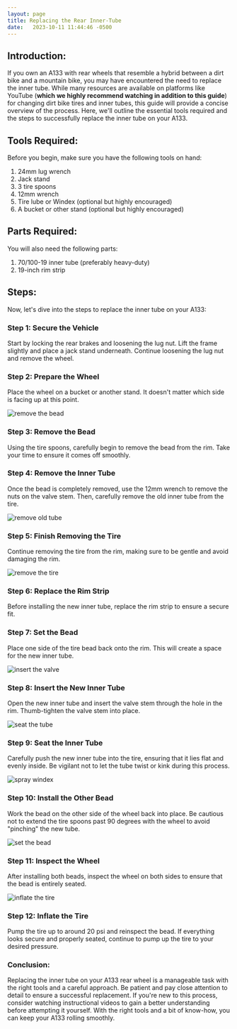 ```yaml
---
layout: page
title: Replacing the Rear Inner-Tube
date:   2023-10-11 11:44:46 -0500
---
```


## Introduction:
If you own an A133 with rear wheels that resemble a hybrid between a dirt bike and a mountain bike, you may have encountered the need to replace the inner tube. While many resources are available on platforms like YouTube (**which we highly recommend watching in addition to this guide**) for changing dirt bike tires and inner tubes, this guide will provide a concise overview of the process. Here, we'll outline the essential tools required and the steps to successfully replace the inner tube on your A133.

## Tools Required:
Before you begin, make sure you have the following tools on hand:

1. 24mm lug wrench 
1. Jack stand
1. 3 tire spoons
1. 12mm wrench
1. Tire lube or Windex (optional but highly encouraged)
1. A bucket or other stand (optional but highly encouraged)

## Parts Required:
You will also need the following parts:

1. 70/100-19 inner tube (preferably heavy-duty)
1. 19-inch rim strip

## Steps:
Now, let's dive into the steps to replace the inner tube on your A133:

### Step 1: Secure the Vehicle
Start by locking the rear brakes and loosening the lug nut. Lift the frame  
slightly and place a jack stand underneath. Continue loosening the lug nut 
and  remove the wheel.

### Step 2: Prepare the Wheel
Place the wheel on a bucket or another stand. It doesn't matter which side 
is  facing up at this point.

![remove the bead](images/rear-tube/01.jpg)

### Step 3: Remove the Bead
Using the tire spoons, carefully begin to remove the bead from the rim. Take 
your time to ensure it comes off smoothly.

### Step 4: Remove the Inner Tube
Once the bead is completely removed, use the 12mm wrench to remove the nuts 
on the valve stem. Then, carefully remove the old inner tube from the tire.

![remove old tube](images/rear-tube/02.jpg)

### Step 5: Finish Removing the Tire
Continue removing the tire from the rim, making sure to be gentle and avoid  
damaging the rim.

![remove the tire](images/rear-tube/03.jpg)

### Step 6: Replace the Rim Strip
Before installing the new inner tube, replace the rim strip to ensure a secure fit.

### Step 7: Set the Bead
Place one side of the tire bead back onto the rim. This will create a space for 
the new inner tube.

![insert the valve](images/rear-tube/04.jpg)

### Step 8: Insert the New Inner Tube
Open the new inner tube and insert the valve stem through the hole in the 
rim.  Thumb-tighten the valve stem into place.

![seat the tube](images/rear-tube/05.jpg)

### Step 9: Seat the Inner Tube
Carefully push the new inner tube into the tire, ensuring that it lies flat 
and evenly inside. Be vigilant not to let the tube twist or kink during this 
process.

![spray windex](images/rear-tube/06.jpg)

### Step 10: Install the Other Bead
Work the bead on the other side of the wheel back into place. Be cautious 
not  to extend the tire spoons past 90 degrees with the wheel to avoid  
"pinching" the new tube.

![set the bead](images/rear-tube/07.jpg)

### Step 11: Inspect the Wheel
After installing both beads, inspect the wheel on both sides to ensure that 
the bead is entirely seated.

![inflate the tire](images/rear-tube/08.jpg)

### Step 12: Inflate the Tire
Pump the tire up to around 20 psi and reinspect the bead. If everything 
looks secure and properly seated, continue to pump up the tire to your 
desired pressure.

### Conclusion:
Replacing the inner tube on your A133 rear wheel is a manageable task with the right tools and a careful approach. Be patient and pay close attention to detail to ensure a successful replacement. If you're new to this process, consider watching instructional videos to gain a better understanding before attempting it yourself. With the right tools and a bit of know-how, you can keep your A133 rolling smoothly.
